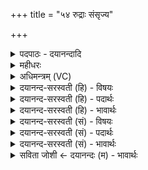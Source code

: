 +++
title = "५४ रुद्राः संसृज्य"

+++
<details><summary>पदपाठः - दयानन्दादि</summary>

रु॒द्राः। स॒ꣳसृज्येति॑ स॒म्ऽसृज्य॑। पृ॒थि॒वीम्। बृ॒हत्। ज्योतिः॑। सम्। ई॒धि॒रे॒। तेषा॑म्। भा॒नुः। अज॑स्रः। इत्। शु॒क्रः। दे॒वेषु॑। रो॒च॒ते॒। ५४।
</details>

<details><summary>महीधरः</summary>

म० 'शर्करायोरसाश्मचूर्णैश्च रुद्राः सᳪं᳭सृज्येति' (का० १६ । ३ । १९) । सूक्ष्मसिकतालोहकिट्टपाषाणचूर्णैः पिण्डं मिश्रयतीति सूत्रार्थः । रुद्रदेवत्यानुष्टुप् । ये रुद्राः, पृथिवीं पार्थिवं पिण्डं संसृज्य शर्करायोरसाश्मचूर्णैः संयोज्य बृहज्योतिः प्रौढमग्निं समीधिरे सम्यक् दीपितवन्तः उखास्थमग्निं सम्यक् पालितवन्तः । तेषां फलमाह । तेषां रुद्राणां शुक्रः शुद्धो देदीप्यमानोऽजस्रः अनुपक्षीण एव देवेषु मध्ये भानुः दीप्तिः रोचते प्रकाशते । इत् एवार्थः ॥ ५४ ॥  
पञ्चपञ्चाशी।
</details>

<details><summary>अधिमन्त्रम् (VC)</summary>

- रुद्रा देवताः
- सिन्धुद्वीप ऋषिः
- अनुष्टुप्
- गान्धारः
</details>

<details><summary>दयानन्द-सरस्वती (हि) - विषयः</summary>

फिर भी वही विषय अगले मन्त्र में कहा है ॥
</details>

<details><summary>दयानन्द-सरस्वती (हि) - पदार्थः</summary>

पदार्थान्वयभाषाः -  हे स्त्रीपुरुषो ! जैसे (रुद्राः) प्राणवायु के अवयवरूप समानादि वायु (संसृज्य) सूर्य्य को उत्पन्न करके (पृथिवीम्) भूमि को (बृहत्) बड़े (ज्योतिः) प्रकाश के साथ (समीधिरे) प्रकाशित करते हैं (तेषाम्) उन से उत्पन्न हुआ (शुक्रः) कान्तिमान् (भानुः) सूर्य्य (देवेषु) दिव्य पृथिवी आदि में (अजस्रः) निरन्तर (रोचते) प्रकाश करता है, (इत्) वैसे ही विद्यारूपी न्याय सूर्य्य को उत्पन्न कर के प्रजापुरुषों को प्रकाशित और उन से प्रजाओं में दिव्य सुख का प्रचार करो ॥५४ ॥
</details>

<details><summary>दयानन्द-सरस्वती (हि) - भावार्थः</summary>

भावार्थभाषाः -  इस मन्त्र में उपमालङ्कार है। जैसे वायु सूर्य्य का, सूर्य्य प्रकाश का, प्रकाश नेत्रों से देखने के व्यवहार का कारण है, वैसे ही स्त्री-पुरुष आपस के सुख के साधन-उपसाधन करनेवाले होके सुखों को सिद्ध करें ॥५४ ॥
</details>

<details><summary>दयानन्द-सरस्वती (सं) - विषयः</summary>

पुनस्तमेव विषयमाह ॥
</details>

<details><summary>दयानन्द-सरस्वती (सं) - पदार्थः</summary>

पदार्थान्वयभाषाः -  हे स्त्रीपुरुषाः ! यथा रुद्राः सूर्य्यं संसृज्य पृथिवीं बृहज्ज्योतिः समीधिरे तेषां सकाशादुत्पन्नः शुक्रो भानुर्देवेष्वजस्रो रोचत इदिव विद्यान्यायार्कमुत्पाद्य प्रजाजनान् प्रकाशयते, तेभ्यः प्रजासु दिव्यानि सुखानि प्रचारयत ॥५४ ॥
</details>

<details><summary>दयानन्द-सरस्वती (सं) - भावार्थः</summary>

भावार्थभाषाः -  अत्रोपमालङ्कारः। यथा वायुः सूर्य्यस्य सूर्य्यः प्रकाशस्य प्रकाशश्चाक्षुषव्यवहारस्य च कारणमस्ति, तथैव स्त्रीपुरुषाः परस्परस्य सुखस्य साधनोपसाधनकारिणो भूत्वा सुखानि साधयेयुः ॥५४ ॥
</details>

<details><summary>सविता जोशी ← दयानन्दः (म) - भावार्थः</summary>

भावार्थभाषाः -  या मंत्रात उपमालंकार आहे. जसा वायू सूर्याचे कारण आहे व सूर्य प्रकाशाचे कारण आहे व प्रकाश नेत्राने पाहण्याचे कारण आहे, तसेच स्त्री-पुरुषांनी परस्पर सुखाची साधने, उपसाधने बनून सुखी व्हावे.
</details>